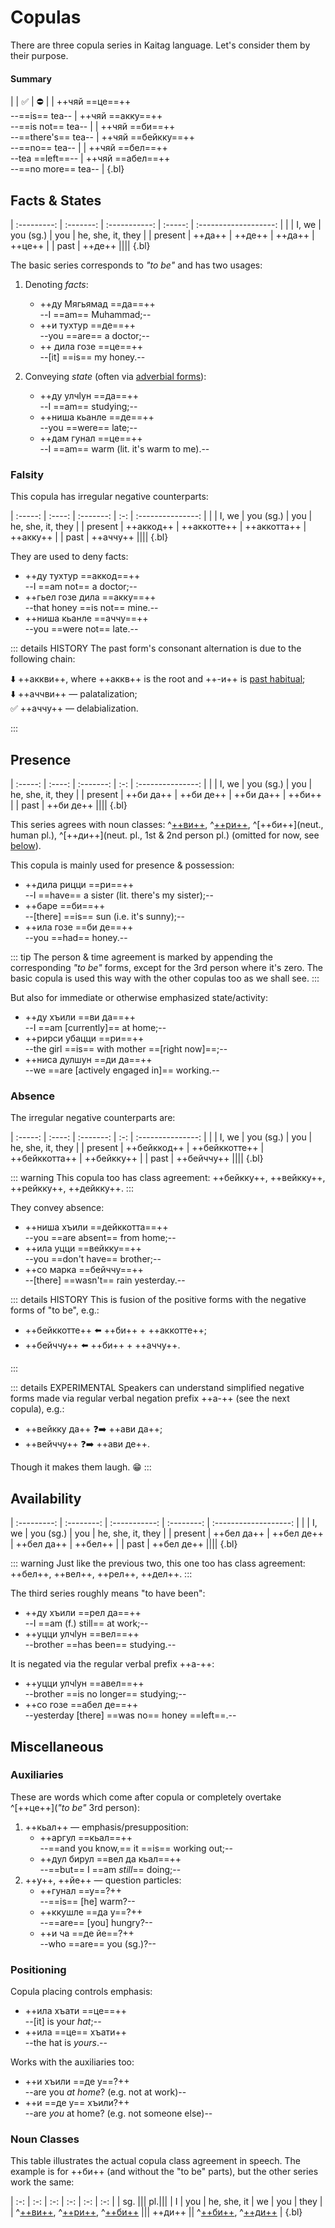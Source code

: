 # Copulas

There are three copula series in Kaitag language. Let's consider them by their purpose.

#### Summary

|
| ✅ | ⛔ |
| ++чяй ==це==++<br> --==is== tea-- | ++чяй ==акку==++ <br> --==is not== tea-- |
| ++чяй ==би==++ <br> --==there's== tea-- | ++чяй ==бейкку==++ <br> --==no== tea-- |
| ++чяй ==бел==++ <br> --tea ==left==-- | ++чяй ==абел==++ <br> --==no more== tea-- |
{.bl}

## Facts & States

| :---------: | :-------: | :-----------: | :-----: | :-------------------: |
| | I, we | you (sg.) | you | he, she, it, they |
| present | ++да++ | ++де++ | ++да++ | ++це++ |
| past | ++де++ ||||
{.bl}

The basic series corresponds to _"to be"_ and has two usages:

1. Denoting _facts_:

   - ++ду Мягьямад ==да==++  
     --I ==am== Muhammad;--
   - ++и тухтур ==де==++  
     --you ==are== a doctor;--
   - ++ дила гозе ==це==++  
     --[it] ==is== my honey.--

2. Conveying _state_ (often via [adverbial forms](./adjective)):
   - ++ду улчӏун ==да==++  
     --I ==am== studying;--
   - ++ниша кьанле ==де==++  
     --you ==were== late;--
   - ++дам гунал ==це==++  
     --I ==am== warm (lit. it's warm to me).--

### Falsity

This copula has irregular negative counterparts:

| :-----: | :----: | :-------: | :-: | :---------------: |
| | I, we | you (sg.) | you | he, she, it, they |
| present | ++аккод++ | ++аккотте++ | ++аккотта++ | ++акку++ |
| past | ++аччу++ ||||
{.bl}

They are used to deny facts:

- ++ду тухтур ==аккод==++  
  --I ==am not== a doctor;--
- ++гьел гозе дила ==акку==++  
  --that honey ==is not== mine.--
- ++ниша кьанле ==аччу==++  
  --you ==were not== late.--

::: details HISTORY
The past form's consonant alternation is due to the following chain:

⬇️ ++аккви++, where ++аккв++ is the root and ++-и++ is [past habitual](./verb);  
⬇️ ++аччви++ — palatalization;  
✅ ++аччу++ — delabialization.

:::

## Presence

| :-----: | :----: | :-------: | :-: | :---------------: |
| | I, we | you (sg.) | you | he, she, it, they |
| present | ++би да++ | ++би де++ | ++би да++ | ++би++ |
| past | ++би де++ ||||
{.bl}

This series agrees with noun classes: ^[++ви++](masc.), ^[++ри++](fem.), ^[++би++](neut., human pl.), ^[++ди++](neut. pl., 1st & 2nd person pl.) (omitted for now, see [below](#noun-classes)).

This copula is mainly used for presence & possession:

- ++дила рицци ==ри==++  
  --I ==have== a sister (lit. there's my sister);--
- ++баре ==би==++  
  --[there] ==is== sun (i.e. it's sunny);--
- ++ила гозе ==би де==++  
  --you ==had== honey.--

::: tip
The person & time agreement is marked by appending the corresponding _"to be"_ forms, except for the 3rd person where it's zero. The basic copula is used this way with the other copulas too as we shall see.
:::

But also for immediate or otherwise emphasized state/activity:

- ++ду хъили ==ви да==++  
  --I ==am [currently]== at home;--
- ++рирси убацци ==ри==++  
  --the girl ==is== with mother ==[right now]==;--
- ++ниса дулшун ==ди да==++  
  --we ==are [actively engaged in]== working.--

### Absence

The irregular negative counterparts are:

| :-----: | :----: | :-------: | :-: | :---------------: |
| | I, we | you (sg.) | you | he, she, it, they |
| present | ++бейккод++ | ++бейккотте++ | ++бейккотта++ | ++бейкку++ |
| past | ++бейччу++ ||||
{.bl}

::: warning
This copula too has class agreement: ++бейкку++, ++вейкку++, ++рейкку++, ++дейкку++.
:::

They convey absence:

- ++ниша хъили ==дейккотта==++  
  --you ==are absent== from home;--
- ++ила уцци ==вейкку==++  
  --you ==don't have== brother;--
- ++со марка ==бейччу==++  
  --[there] ==wasn't== rain yesterday.--

::: details HISTORY
This is fusion of the positive forms with the negative forms of "to be", e.g.:

- ++бейккотте++ ⬅️ ++би++ + ++аккотте++;
- ++бейччу++ ⬅️ ++би++ + ++аччу++.

:::

::: details EXPERIMENTAL
Speakers can understand simplified negative forms made via regular verbal negation prefix ++a-++ (see the next copula), e.g.:

- ++вейкку да++ ❓➡️ ++ави да++;
- ++вейччу++ ❓➡️ ++ави де++.

Though it makes them laugh. 😁
:::

## Availability

| :---------: | :--------: | :-----------: | :--------: | :-------------------: |
| | I, we | you (sg.) | you | he, she, it, they |
| present | ++бел да++ | ++бел де++ | ++бел да++ | ++бел++ |
| past | ++бел де++ ||||
{.bl}

::: warning
Just like the previous two, this one too has class agreement: ++бел++, ++вел++, ++рел++, ++дел++.
:::

The third series roughly means "to have been":

- ++ду хъили ==рел да==++  
  --I ==am (f.) still== at work;--
- ++уцци улчӏун ==вел==++  
  --brother ==has been== studying.--

It is negated via the regular verbal prefix ++а-++:

- ++уцци улчӏун ==авел==++  
  --brother ==is no longer== studying;--
- ++со гозе ==абел де==++  
  --yesterday [there] ==was no== honey ==left==.--

## Miscellaneous

### Auxiliaries

These are words which come after copula or completely overtake ^[++це++](_"to be"_ 3rd person):

1. ++кьал++ — emphasis/presupposition:
   - ++аргул ==кьал==++  
     --==and you know,== it ==is== working out;--
   - ++дул бирул ==вел да кьал==++  
     --==but== I ==am _still_== doing;--
2. ++у++, ++йе++ — question particles:
   - ++гунал ==у==?++  
     --==is== [he] warm?--
   - ++ккушле ==да у==?++  
     --==are== [you] hungry?--
   - ++и ча ==де йе==?++  
     --who ==are== you (sg.)?--

### Positioning

Copula placing controls emphasis:

- ++ила хъати ==це==++  
  --[it] is your _hat_;--
- ++ила ==це== хъати++  
  --the hat is _yours_.--

Works with the auxiliaries too:

- ++и хъили ==де у==?++  
  --are you _at home_? (e.g. not at work)--
- ++и ==де у== хъили?++  
  --are _you_ at home? (e.g. not someone else)--

### Noun Classes

This table illustrates the actual copula class agreement in speech. The example is for ++би++ (and without the "to be" parts), but the other series work the same:

| :-: | :-: | :-: | :-: | :-: | :-: |
| sg. ||| pl.|||
| I | you | he, she, it | we | you | they |
| ^[++ви++](masc.), ^[++ри++](fem.), ^[++би++](neut.) ||| ++ди++ || ^[++би++](human), ^[++ди++](non-human) |
{.bl}
